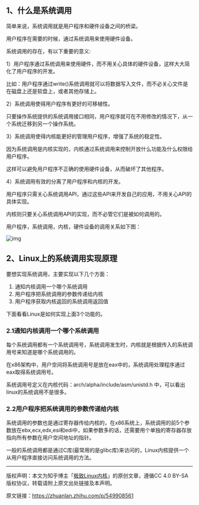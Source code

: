 ## 1、什么是系统调用

简单来说，系统调用就是用户程序和硬件设备之间的桥梁。

用户程序在需要的时候，通过系统调用来使用硬件设备。

系统调用的存在，有以下重要的意义:

1）用户程序通过系统调用来使用硬件，而不用关心具体的硬件设备，这样大大简化了用户程序的开发。

比如：用户程序通过write()系统调用就可以将数据写入文件，而不必关心文件是在磁盘上还是软盘上，或者其他存储上。

2）系统调用使得用户程序有更好的可移植性。

只要操作系统提供的系统调用接口相同，用户程序就可在不用修改的情况下，从一个系统迁移到另一个操作系统。

3）系统调用使得内核能更好的管理用户程序，增强了系统的稳定性。

因为系统调用是内核实现的，内核通过系统调用来控制开放什么功能及什么权限给用户程序。

这样可以避免用户程序不正确的使用硬件设备，从而破坏了其他程序。

4）系统调用有效的分离了用户程序和内核的开发。

用户程序只需关心系统调用API，通过这些API来开发自己的应用，不用关心API的具体实现。

内核则只要关心系统调用API的实现，而不必管它们是被如何调用的。

用户程序，系统调用，内核，硬件设备的调用关系如下图：

![img](https://pic4.zhimg.com/80/v2-3b6310a5b0286d44ff7ef95c029339e3_720w.webp)

## 2、Linux上的系统调用实现原理

要想实现系统调用，主要实现以下几个方面：

1. 通知内核调用一个哪个系统调用
2. 用户程序把系统调用的参数传递给内核
3. 用户程序获取内核返回的系统调用返回值

下面看看Linux是如何实现上面3个功能的。

### **2.1通知内核调用一个哪个系统调用**

每个系统调用都有一个系统调用号，系统调用发生时，内核就是根据传入的系统调用号来知道是哪个系统调用的。

在x86架构中，用户空间将系统调用号是放在eax中的，系统调用处理程序通过eax取得系统调用号。

系统调用号定义在内核代码：arch/alpha/include/asm/unistd.h 中，可以看出linux的系统调用不是很多。

### **2.2用户程序把系统调用的参数传递给内核**

系统调用的参数也是通过寄存器传给内核的，在x86系统上，系统调用的前5个参数放在ebx,ecx,edx,esi和edi中，如果参数多的话，还需要用个单独的寄存器存放指向所有参数在用户空间地址的指针。

一般的系统调用都是通过C库(最常用的是glibc库)来访问的，Linux内核提供一个从用户程序直接访问系统调用的方法。

----

版权声明：本文为知乎博主「[极致Linux内核](https://www.zhihu.com/people/linuxwang-xian-sheng)」的原创文章，遵循CC 4.0 BY-SA版权协议，转载请附上原文出处链接及本声明。

原文链接：https://zhuanlan.zhihu.com/p/549908561
